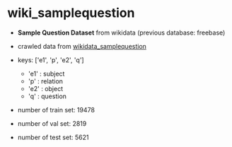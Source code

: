 # wiki_samplequestion

* **Sample Question Dataset** from wikidata (previous database: freebase)
* crawled data from [wikidata_samplequestion](https://github.com/askplatypus/wikidata-simplequestions)

* keys: ['e1', 'p', 'e2', 'q']
  * 'e1'  : subject
  * 'p'   : relation
  * 'e2'  : object
  * 'q'   : question

* number of train set:   19478
* number of val set:     2819
* number of test set:    5621
